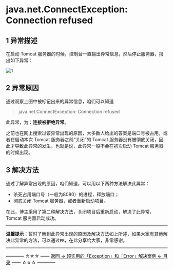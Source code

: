 # java.net.ConnectException: Connection refused

1 异常描述
------

在启动 Tomcat 服务器的时候，控制台一直输出异常信息，然后停止服务器，报出如下异常：

![1](http://img.blog.csdn.net/20170417162232103)

2 异常原因
------

通过观察上图中被标记出来的异常信息，咱们可以知道

>  java.net.ConnectException: Connection refused

此异常，为：**连接被拒绝异常**。

之前也在网上搜索过该异常出现的原因，大多数人给出的答案是端口号被占用，或者在启动本次 Tomcat 服务器之前“关闭”的 Tomcat 服务器没有被彻底关闭，因此才导致此异常的发生。也就是说，此异常一般不会在初次启动 Tomcat 服务器的时候出现。



3 解决方法
------

通过了解异常出现的原因，咱们知道，可以用以下两种方法解决此异常：

 - 杀死占用端口号（一般为8080）的进程，释放端口；
 - 彻底关闭 Tomcat 服务器，或者重新启动项目。

在此，博主采用了第二种解决方法，关闭项目后重新启动，解决了此异常，Tomcat 服务器启动成功。

----------

**温馨提示**：暂时了解到此异常出现的原因及解决方法如上所述，如果大家有其他解决此异常的方法，可以通过`PR`，在此分享给大家，非常感谢。


----------
———— ☆☆☆ —— [返回 -> 超实用的「Exception」和「Error」解决案例 <- 目录](https://github.com/guobinhit/cg-blog/blob/master/articles/solutioncase/README.md) —— ☆☆☆ ————
